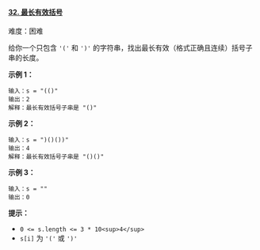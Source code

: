 ﻿#### [32\. 最长有效括号](https://leetcode.cn/problems/longest-valid-parentheses/)

难度：困难

给你一个只包含 `'('` 和 `')'` 的字符串，找出最长有效（格式正确且连续）括号子串的长度。

**示例 1：**

```
输入：s = "(()"
输出：2
解释：最长有效括号子串是 "()"
```

**示例 2：**

```
输入：s = ")()())"
输出：4
解释：最长有效括号子串是 "()()"
```

**示例 3：**

```
输入：s = ""
输出：0
```

**提示：**

-   `0 <= s.length <= 3 * 10<sup>4</sup>`
-   `s[i]` 为 `'('` 或 `')'`
